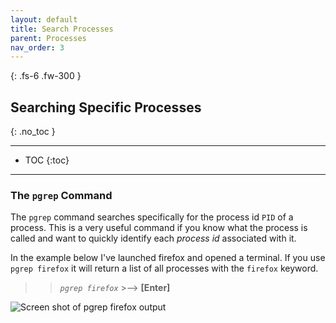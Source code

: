 ```yaml
---
layout: default
title: Search Processes
parent: Processes
nav_order: 3
---
```


{: .fs-6 .fw-300 }

## Searching Specific Processes
{: .no_toc }

---

* TOC
{:toc}

---

### The `pgrep` Command

The `pgrep` command searches specifically for the process id `PID` of a process.
This is a very useful command if you know what the process is called and want to quickly identify each _process id_ associated with it.

In the example below I've launched firefox and opened a terminal.
If you use `pgrep firefox` it will return a list of all processes with the `firefox` keyword.

>> *`pgrep firefox`*  >-->  **[Enter]**

![Screen shot of pgrep firefox output](https://github.com/dl90/linux-basics/blob/gh-pages/docs/images/processes/pgrep_1.png?raw=true "pgrep firefox output")